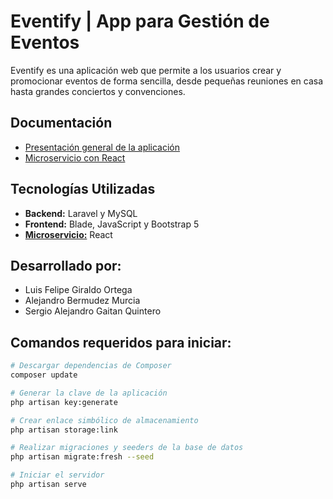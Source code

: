 # Eventify | App para Gestión de Eventos

Eventify es una aplicación web que permite a los usuarios crear y promocionar eventos de forma sencilla, desde pequeñas reuniones en casa hasta grandes conciertos y convenciones.

## Documentación

- [Presentación general de la aplicación](https://docs.google.com/document/d/16DYdFm3wAC0813IsD3SZrFxFU53xAbaBKwPDLM85pvM/edit?usp=sharing)
- [Microservicio con React](https://github.com/astrxnomo/microservice-eventify-app.git)

## Tecnologías Utilizadas

- **Backend:** Laravel y MySQL
- **Frontend:** Blade, JavaScript y Bootstrap 5
- [**Microservicio:**](https://github.com/astrxnomo/microservice-eventify-app.git) React

## Desarrollado por:

- Luis Felipe Giraldo Ortega
- Alejandro Bermudez Murcia
- Sergio Alejandro Gaitan Quintero

## Comandos requeridos para iniciar:

```bash
# Descargar dependencias de Composer
composer update

# Generar la clave de la aplicación
php artisan key:generate

# Crear enlace simbólico de almacenamiento
php artisan storage:link

# Realizar migraciones y seeders de la base de datos
php artisan migrate:fresh --seed

# Iniciar el servidor
php artisan serve
```
